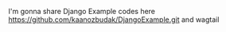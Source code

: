 I'm gonna share Django Example codes here https://github.com/kaanozbudak/DjangoExample.git
and wagtail
